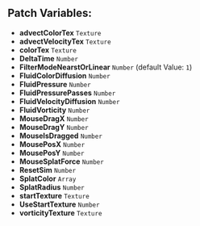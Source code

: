 ## Patch Variables:

* __advectColorTex__ ```Texture```
* __advectVelocityTex__ ```Texture```
* __colorTex__ ```Texture```
* __DeltaTime__ ```Number```
* __FilterModeNearstOrLinear__ ```Number``` (default Value: `1`)
* __FluidColorDiffusion__ ```Number```
* __FluidPressure__ ```Number```
* __FluidPressurePasses__ ```Number```
* __FluidVelocityDiffusion__ ```Number```
* __FluidVorticity__ ```Number```
* __MouseDragX__ ```Number```
* __MouseDragY__ ```Number```
* __MouseIsDragged__ ```Number```
* __MousePosX__ ```Number```
* __MousePosY__ ```Number```
* __MouseSplatForce__ ```Number```
* __ResetSim__ ```Number```
* __SplatColor__ ```Array```
* __SplatRadius__ ```Number```
* __startTexture__ ```Texture```
* __UseStartTexture__ ```Number```
* __vorticityTexture__ ```Texture```

